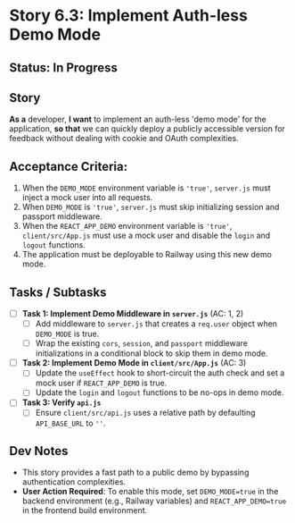 # Story 6.3: Implement Auth-less Demo Mode

## Status: In Progress

## Story
**As a** developer,
**I want** to implement an auth-less 'demo mode' for the application,
**so that** we can quickly deploy a publicly accessible version for feedback without dealing with cookie and OAuth complexities.

## Acceptance Criteria:
1. When the `DEMO_MODE` environment variable is `'true'`, `server.js` must inject a mock user into all requests.
2. When `DEMO_MODE` is `'true'`, `server.js` must skip initializing session and passport middleware.
3. When the `REACT_APP_DEMO` environment variable is `'true'`, `client/src/App.js` must use a mock user and disable the `login` and `logout` functions.
4. The application must be deployable to Railway using this new demo mode.

## Tasks / Subtasks

- [ ] **Task 1: Implement Demo Middleware in `server.js`** (AC: 1, 2)
    - [ ] Add middleware to `server.js` that creates a `req.user` object when `DEMO_MODE` is true.
    - [ ] Wrap the existing `cors`, `session`, and `passport` middleware initializations in a conditional block to skip them in demo mode.

- [ ] **Task 2: Implement Demo Mode in `client/src/App.js`** (AC: 3)
    - [ ] Update the `useEffect` hook to short-circuit the auth check and set a mock user if `REACT_APP_DEMO` is true.
    - [ ] Update the `login` and `logout` functions to be no-ops in demo mode.

- [ ] **Task 3: Verify `api.js`**
    - [ ] Ensure `client/src/api.js` uses a relative path by defaulting `API_BASE_URL` to `''`.

## Dev Notes
*   This story provides a fast path to a public demo by bypassing authentication complexities.
*   **User Action Required**: To enable this mode, set `DEMO_MODE=true` in the backend environment (e.g., Railway variables) and `REACT_APP_DEMO=true` in the frontend build environment.
